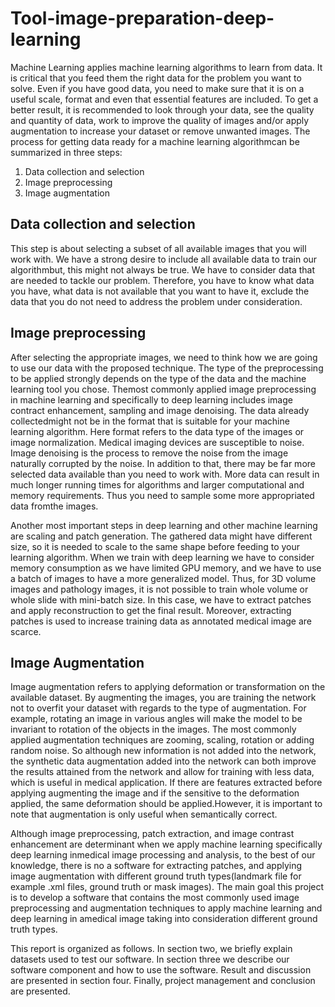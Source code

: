 # Tool-image-preparation-deep-learning

Machine Learning applies machine learning algorithms to learn from data. It is critical that you
feed them the right data for the problem you want to solve. Even if you have good data, you need
to make sure that it is on a useful scale, format and even that essential features are included. To
get a better result, it is recommended to look through your data, see the quality and quantity of
data, work to improve the quality of images and/or apply augmentation to increase your dataset or
remove unwanted images. The process for getting data ready for a machine learning algorithmcan be
summarized in three steps:
1. Data collection and selection
2. Image preprocessing
3. Image augmentation

## Data collection and selection

This step is about selecting a subset of all available images that you will work with. We have a strong
desire to include all available data to train our algorithmbut, this might not always be true. We have to
consider data that are needed to tackle our problem. Therefore, you have to know what data you have,
what data is not available that you want to have it, exclude the data that you do not need to address
the problem under consideration.

## Image preprocessing

After selecting the appropriate images, we need to think how we are going to use our data with the
proposed technique. The type of the preprocessing to be applied strongly depends on the type of the
data and the machine learning tool you chose. Themost commonly applied image preprocessing in
machine learning and specifically to deep learning includes image contract enhancement, sampling
and image denoising. The data already collectedmight not be in the format that is suitable for your
machine learning algorithm. Here format refers to the data type of the images or image normalization.
Medical imaging devices are susceptible to noise. Image denoising is the process to remove the
noise from the image naturally corrupted by the noise. In addition to that, there may be far more
selected data available than you need to work with. More data can result in much longer running
times for algorithms and larger computational and memory requirements. Thus you need to sample
some more appropriated data fromthe images.

Another most important steps in deep learning and other machine learning are scaling and patch
generation. The gathered data might have different size, so it is needed to scale to the same shape
before feeding to your learning algorithm. When we train with deep learning we have to consider
memory consumption as we have limited GPU memory, and we have to use a batch of images to have
a more generalized model. Thus, for 3D volume images and pathology images, it is not possible to
train whole volume or whole slide with mini-batch size. In this case, we have to extract patches and apply reconstruction to get the final result. Moreover, extracting patches is used to increase training
data as annotated medical image are scarce.

## Image Augmentation

Image augmentation refers to applying deformation or transformation on the available dataset. By
augmenting the images, you are training the network not to overfit your dataset with regards to the
type of augmentation. For example, rotating an image in various angles will make the model to
be invariant to rotation of the objects in the images. The most commonly applied augmentation
techniques are zooming, scaling, rotation or adding random noise. So although new information
is not added into the network, the synthetic data augmentation added into the network can both
improve the results attained from the network and allow for training with less data, which is useful
in medical application. If there are features extracted before applying augmenting the image and
if the sensitive to the deformation applied, the same deformation should be applied.However, it is
important to note that augmentation is only useful when semantically correct.

Although image preprocessing, patch extraction, and image contrast enhancement are determinant
when we apply machine learning specifically deep learning inmedical image processing and analysis,
to the best of our knowledge, there is no a software for extracting patches, and applying image
augmentation with different ground truth types(landmark file for example .xml files, ground truth or
mask images). The main goal this project is to develop a software that contains the most commonly
used image preprocessing and augmentation techniques to apply machine learning and deep learning
in amedical image taking into consideration different ground truth types.

This report is organized as follows. In section two, we briefly explain datasets used to test our software.
In section three we describe our software component and how to use the software. Result and discussion
are presented in section four. Finally, project management and conclusion are presented.
